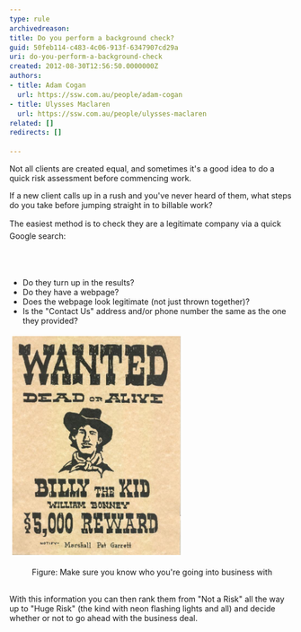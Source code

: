 ```yaml
---
type: rule
archivedreason: 
title: Do you perform a background check?
guid: 50feb114-c483-4c06-913f-6347907cd29a
uri: do-you-perform-a-background-check
created: 2012-08-30T12:56:50.0000000Z
authors:
- title: Adam Cogan
  url: https://ssw.com.au/people/adam-cogan
- title: Ulysses Maclaren
  url: https://ssw.com.au/people/ulysses-maclaren
related: []
redirects: []

---
```



<p>Not all clients are created equal, and sometimes it's a good idea to do a quick risk assessment before commencing work.<br></p><p>If a new client calls up in a rush and you've never heard of them, what steps do you take before jumping straight in to billable work?</p><p><span style="line-height:1.6;">The easi</span><span style="line-height:1.6;">est method </span><span style="line-height:1.6;">is to check they are a legitimate company via </span><span style="line-height:1.6;">a quick Google search:​</span><br></p>
<br><excerpt class='endintro'></excerpt><br>
<ul>
<li>Do they turn up in the results? </li>
<li>Do they have a webpage? </li>
<li>Does the webpage look legitimate (not just thrown together)? </li>
<li>Is the "Contact Us" address and/or phone number the same as the one they provided? </li>
</ul>
<p><img src="Wanted-Poster.jpg" alt="Wanted-Poster.jpg" style="margin:5px;width:300px;height:390px;" /><br></p><dd class="ssw15-rteElement-FigureNormal">​​​​​Figure: Make sure you know who you're going into business with​<br><br></dd><p>With this information you can then rank them from "Not a Risk" all the way up to "Huge Risk" (the kind with neon flashing lights and all) and decide whether or not to go ahead with the business deal.</p>


